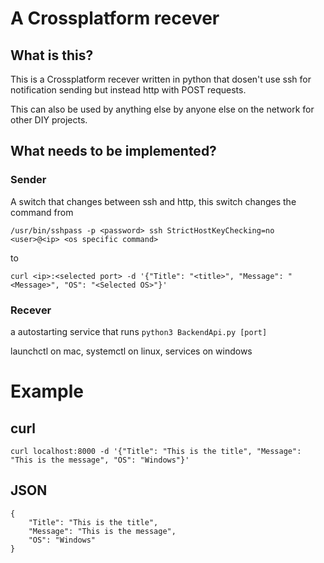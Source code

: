 # A Crossplatform recever

## What is this?

This is a Crossplatform recever written in python that dosen't use ssh for notification sending but instead http with POST requests.

This can also be used by anything else by anyone else on the network for other DIY projects.

## What needs to be implemented?
### Sender
A switch that changes between ssh and http,
this switch changes the command from 

`/usr/bin/sshpass -p <password> ssh StrictHostKeyChecking=no <user>@<ip> <os specific command>`

to

`curl <ip>:<selected port> -d '{"Title": "<title>", "Message": "<Message>", "OS": "<Selected OS>"}'`

### Recever

a autostarting service that runs `python3 BackendApi.py [port]`

launchctl on mac,
systemctl on linux,
services on windows

# Example
## curl
`curl localhost:8000 -d '{"Title": "This is the title", "Message": "This is the message", "OS": "Windows"}'`

## JSON

    {
        "Title": "This is the title",
        "Message": "This is the message",
        "OS": "Windows"
    }